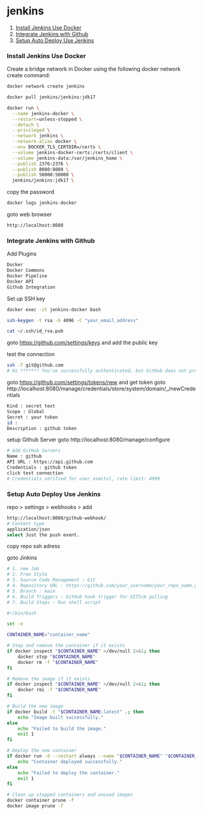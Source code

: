 # jenkins
1. [Install Jenkins Use Docker](#Install-Jenkins-Use-Docker)
2. [Integrate Jenkins with Github](#Integrate-Jenkins-with-Github)
3. [Setup Auto Deploy Use Jenkins](#Setup-Auto-Deploy-Use-Jenkins)

### Install Jenkins Use Docker
Create a bridge network in Docker using the following docker network create command:
```bash
docker network create jenkins
```
```bash
docker pull jenkins/jenkins:jdk17
```
```bash
docker run \
  --name jenkins-docker \
  --restart=unless-stopped \
  --detach \
  --privileged \
  --network jenkins \
  --network-alias docker \
  --env DOCKER_TLS_CERTDIR=/certs \
  --volume jenkins-docker-certs:/certs/client \
  --volume jenkins-data:/var/jenkins_home \
  --publish 2376:2376 \
  --publish 8080:8080 \
  --publish 50000:50000 \
  jenkins/jenkins:jdk17 \
  ```

copy the password
  ```bash
  docker logs jenkins-docker
  ```

goto web browser
  ```bash
  http://localhost:8080
  ```

### Integrate Jenkins with Github

Add Plugins
```bash
Docker
Docker Commons
Docker Pipeline
Docker API
Github Integration
```

Set up SSH key
```bash
docker exec -it jenkins-docker bash
```
```bash
ssh-keygen -t rsa -b 4096 -C "your_email_address"
```
```bash
cat ~/.ssh/id_rsa.pub
```
goto https://github.com/settings/keys and add the public key

test the connection
```bash
ssh -T git@github.com
# Hi ******! You've successfully authenticated, but GitHub does not provide shell access.
```

goto https://github.com/settings/tokens/new and get token 
goto http://localhost:8080/manage/credentials/store/system/domain/_/newCredentials
```bash
Kind : secret text
Scope : Global
Secret : your token
id : 
Description : github token
```

setup Github Server
goto http://localhost:8080/manage/configure
```bash
# Add GitHub Servers
Name : github
API URL : https://api.github.com
Credentials : github token
click test connection
# Credentials verified for user asmitul, rate limit: 4999
```

### Setup Auto Deploy Use Jenkins
repo > settings > webhooks > add 
```bash
http://localhost:8080/github-webhook/
# Content type
application/json
select Just the push event. 
```

copy repo ssh adress

goto Jinkins 
```bash
# 1. new Job
# 2. Free Style
# 3. Source Code Management : Git
# 4. Repository URL : https://github.com/your_username/your_repo_name.git
# 5. Branch : main
# 6. Build Triggers : GitHub hook trigger for GITScm polling
# 7. Build Steps : Run shell script
```

```bash
#!/bin/bash

set -e

CONTAINER_NAME="container_name"

# Stop and remove the container if it exists
if docker inspect "$CONTAINER_NAME" >/dev/null 2>&1; then
    docker stop "$CONTAINER_NAME"
    docker rm -f "$CONTAINER_NAME"
fi

# Remove the image if it exists
if docker inspect "$CONTAINER_NAME" >/dev/null 2>&1; then
    docker rmi -f "$CONTAINER_NAME"
fi

# Build the new image
if docker build -t "$CONTAINER_NAME:latest" .; then
    echo "Image built successfully."
else
    echo "Failed to build the image."
    exit 1
fi

# Deploy the new container
if docker run -d --restart always --name "$CONTAINER_NAME" "$CONTAINER_NAME" python /code/app/main.py; then
    echo "Container deployed successfully."
else
    echo "Failed to deploy the container."
    exit 1
fi

# Clean up stopped containers and unused images
docker container prune -f
docker image prune -f
```
